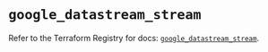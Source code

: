 # `google_datastream_stream`

Refer to the Terraform Registry for docs: [`google_datastream_stream`](https://registry.terraform.io/providers/hashicorp/google-beta/6.22.0/docs/resources/google_datastream_stream).
